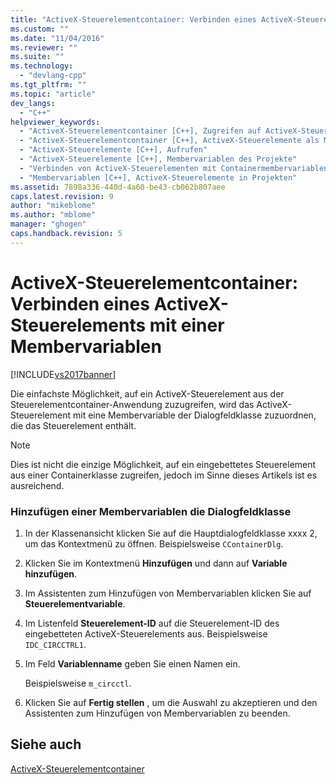 ```yaml
---
title: "ActiveX-Steuerelementcontainer: Verbinden eines ActiveX-Steuerelements mit einer Membervariablen | Microsoft Docs"
ms.custom: ""
ms.date: "11/04/2016"
ms.reviewer: ""
ms.suite: ""
ms.technology: 
  - "devlang-cpp"
ms.tgt_pltfrm: ""
ms.topic: "article"
dev_langs: 
  - "C++"
helpviewer_keywords: 
  - "ActiveX-Steuerelementcontainer [C++], Zugreifen auf ActiveX-Steuerelemente"
  - "ActiveX-Steuerelementcontainer [C++], ActiveX-Steuerelemente als Membervariablen"
  - "ActiveX-Steuerelemente [C++], Aufrufen"
  - "ActiveX-Steuerelemente [C++], Membervariablen des Projekte"
  - "Verbinden von ActiveX-Steuerelementen mit Containermembervariablen"
  - "Membervariablen [C++], ActiveX-Steuerelemente in Projekten"
ms.assetid: 7898a336-440d-4a60-be43-cb062b807aee
caps.latest.revision: 9
author: "mikeblome"
ms.author: "mblome"
manager: "ghogen"
caps.handback.revision: 5
---
```

# ActiveX-Steuerelementcontainer: Verbinden eines ActiveX-Steuerelements mit einer Membervariablen
[!INCLUDE[vs2017banner](../assembler/inline/includes/vs2017banner.md)]

Die einfachste Möglichkeit, auf ein ActiveX\-Steuerelement aus der Steuerelementcontainer\-Anwendung zuzugreifen, wird das ActiveX\-Steuerelement mit eine Membervariable der Dialogfeldklasse zuzuordnen, die das Steuerelement enthält.  
  
> [!NOTE]
>  Dies ist nicht die einzige Möglichkeit, auf ein eingebettetes Steuerelement aus einer Containerklasse zugreifen, jedoch im Sinne dieses Artikels ist es ausreichend.  
  
### Hinzufügen einer Membervariablen die Dialogfeldklasse  
  
1.  In der Klassenansicht klicken Sie auf die Hauptdialogfeldklasse xxxx 2, um das Kontextmenü zu öffnen.  Beispielsweise `CContainerDlg`.  
  
2.  Klicken Sie im Kontextmenü **Hinzufügen** und dann auf **Variable hinzufügen**.  
  
3.  Im Assistenten zum Hinzufügen von Membervariablen klicken Sie auf **Steuerelementvariable**.  
  
4.  Im Listenfeld **Steuerelement\-ID** auf die Steuerelement\-ID des eingebetteten ActiveX\-Steuerelements aus.  Beispielsweise `IDC_CIRCCTRL1`.  
  
5.  Im Feld **Variablenname** geben Sie einen Namen ein.  
  
     Beispielsweise `m_circctl`.  
  
6.  Klicken Sie auf **Fertig stellen** , um die Auswahl zu akzeptieren und den Assistenten zum Hinzufügen von Membervariablen zu beenden.  
  
## Siehe auch  
 [ActiveX\-Steuerelementcontainer](../mfc/activex-control-containers.md)